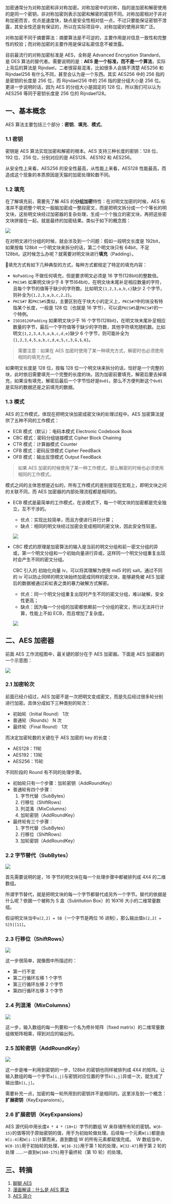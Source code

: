 加密通常分为对称加密和非对称加密。对称加密中的对称，指的是加密和解密使用的是同一个密钥，非对称加密则表示加密和解密的密钥不同。对称加密相对于非对称加密而言，优点是速度快，缺点是安全性相对低一点，不过只要能保证密钥不泄露，其安全性还是有保证的，所以在实际项目中，对称加密的使用非常广泛。

对称加密不同于摘要算法：摘要算法是不可逆的，主要作用是对信息一致性和完整性的校验；而对称加密的主要作用是保证私密信息不被泄露。

目前最流行的对称加密标准是 AES，全称是 Advanced Encryption Standard，是 DES 算法的替代者。需要说明的是：**AES 是一个标准，而不是一个算法**，实际上背后的算法是 Rijndael，二者很容易混淆，比如很多人会搞不清楚 AES256 和 Rijndael256 有什么不同，甚至会认为是一个东西。其实 AES256 中的 256 指的是密钥的长度是 256 位，而 Rijndael256 中的 256 指的是分组大小是 256 位。更进一步说明的话，因为 AES 的分组大小是固定的 128 位，所以我们可以认为 AES256 等同于密钥长度是 256 位的 Rijndael128。

## 一、基本概念

AES 算法主要包括三个部分：**密钥**、**填充**、**模式**。

### 1.1 密钥

密钥是 AES 算法实现加密和解密的根本。AES 支持三种长度的密钥：128 位、192 位、256 位，分别对应的是 AES128、AES192 和 AES256。

从安全性上来看，AES256 的安全性最高，从性能上来看，AES128 性能最高，而造成这个现象的本质原因是天猫的加密处理轮数不同。

### 1.2 填充

在了解填充前，需要先了解 AES 的**分组加密**特性：在对明文加密的时候，AES 标准并不是把整个明文一股脑加密成一整段密文，而是把明文拆分成一个个等长的明文块，这些明文块经过加密器的复杂处理，生成一个个独立的密文块，再把这些密文块拼接在一起，就是最终的加密结果。类似于如下的概念图：

<img src="http://cnd.qiniu.lin07ux.cn/markdown/1557546452942.png" />

在对明文进行分组的时候，就会涉及到一个问题：假如一段明文长度是 192bit，如果按每 128bit 一个明文块来拆分的话，第二个明文块只有 64bit，不足 128bit。这时候怎么办呢？就需要对明文块进行**填充**（Padding）。

填充方式有如下几种典型的方式，每种方式都规定了特定的填充内容：

* `NoPadding` 不做任何填充，但是要求明文必须是 16 字节(128bit)的整数倍。 
* `PKCS#5` 如果明文块少于 8 字节(64bit)，在明文块末尾补足相应数量的字符，且每个字节的值等于缺少的字符数。比如明文`{1,2,3,a,b,c}`缺少 2 个字节，则补全为`{1,2,3,a,b,c,2,2}`。
* `PKCS#7` 和`PKCS#5`类似，主要区别在于块大小的定义上，`PKCS#7`中的块没有特指某个长度，一般是 128 位（也就是 16 字节），可以说`PKCS#5`是`PKCS#7`的一个特例。
* `ISO10126Padding` 如果明文块少于 16 个字节(128bit)，在明文块末尾补足相应数量的字节，最后一个字符值等于缺少的字符数，其他字符填充随机数。比如明文`{1,2,3,4,5,a,b,c,d,e}`缺少 6 个字节，则可能补全为`{1,2,3,4,5,a,b,c,d,e,5,c,3,G,$,6}`。

> 需要注意：如果在 AES 加密时使用了某一种填充方式，解密时也必须使用相同的填充方式。

如果明文长度是 128 位，按每 128 位一个明文块来拆分的话，恰好是一个完整的块，此时依旧需要填充一个完整的长度的块。因为加密前要填充，解密后要去掉填充，如果没有填充，解密后最后一个字节恰好是`0x01`，那么不方便判断这个`0x01`是实际的数据还是之前填充的数据。

### 1.3 模式

AES 的工作模式，体现在把明文块加密成密文块的处理过程中。AES 加密算法提供了五种不同的工作模式：

* ECB 模式（默认）：电码本模式 Electronic Codebook Book
* CBC 模式：密码分组链接模式 Cipher Block Chaining
* CTR 模式：计算器模式 Counter
* CFB 模式：密码反馈模式 Cipher FeedBack
* OFB 模式：输出反馈模式 Output FeedBack

> 如果 AES 加密的时候使用了某一种工作模式，那么解密的时候也必须使用相同的工作模式。

模式之间的主体思想是近似的，所有工作模式的差别提现在宏观上，即明文块之间的关联不同，而 AES 加密器的内部处理流程都是相同的。

* ECB 模式是最简单的工作模式，在该模式下，每一个明文块的加密都是完全独立，互不干涉的。

    - 优点：实现比较简单，而且方便进行并行计算；
    - 缺点：相同的明文块经过加密会变成相同的密文块，因此安全性较差。

    ![](http://cnd.qiniu.lin07ux.cn/markdown/1659432236-a7efa05466c0.jpg)

* CBC 模式的原理是加密算法的输入是当前的明文分组和前一密文分组的异或，第一个明文分组和一个初始向量进行异或，这样同一个明文分组重复出现时会产生不同的密文分组。

    CBC 引入的 初始化向量 iv，可以将其理解为使用 md5 时的 salt。通过不同的 iv 可以防止同样的明文块始终加密成同样的密文块，能够避免被 AES 加密后的数据被通过彩虹表之类的暴力破解方式解密。
    
    - 优点：同一个明文分组重复出现时产生不同的密文分组，难以破解，安全性更高；
    - 缺点：因为每一个分组的加密都依赖前一个分组的密文，所以无法并行计算，性能上不如 ECB，而且增加了复杂度。

    ![](http://cnd.qiniu.lin07ux.cn/markdown/1659432916-8e4369a79fdf.jpg)

## 二、AES 加密器

前面 AES 工作流程图中，最关键的部分在于 AES 加密器。下面是 AES 加密器的一个示意图：

<img src="http://cnd.qiniu.lin07ux.cn/markdown/1557584488408.png"/>

### 2.1 加密轮次

前面已经介绍过，AES 加密不是一次把明文变成密文，而是先后经过很多轮分别进行加密。具体分成如下三种类别的轮次：

* 初始轮（Initial Round） 1次
* 普通轮（Rounds） N 次
* 最终轮（Final Round） 1次

而决定加密轮数的关键在于 AES 加密的 key 的长度：

* AES128：11轮
* AES192：13轮
* AES256：15轮

不同阶段的 Round 有不同的处理步骤。

* 初始轮只有一个步骤：加轮密钥（AddRoundKey）
* 普通轮有四个步骤：
    1. 字节代替（SubBytes）
    2. 行移位（ShiftRows）
    3. 列混淆（MixColumns）
    4. 加轮密钥（AddRoundKey）
* 最终轮有三个步骤：
    1. 字节代替（SubBytes）
    2. 行移位（ShiftRows）
    3. 加轮密钥（AddRoundKey）

### 2.2 字节替代（SubBytes）

<img src="http://cnd.qiniu.lin07ux.cn/markdown/1557584945498.png"/>

首先需要说明的是，16 字节的明文块在每一个处理步骤中都被排列成 4X4 的二维数组。

所谓字节替代，就是把明文块的每一个字节都替代成另外一个字节。替代的依据是什么呢？依据一个被称为 S 盒（Subtitution Box）的 16X16 大小的二维常量数组。

假设明文块当中`a[2,2] = 5B`（一个字节是两位 16 进制），那么输出值`b[2,2] = S[5][11]`。

### 2.3 行移位（ShiftRows）

<img src="http://cnd.qiniu.lin07ux.cn/markdown/1557585038081.png"/>

这一步很简单，就像图中所描述的：

* 第一行不变
* 第二行循环左移 1 个字节
* 第三行循环左移 2 个字节
* 第四行循环左移 3 个字节

### 2.4 列混淆（MixColumns） 
<img src="http://cnd.qiniu.lin07ux.cn/markdown/1557585072484.png"/>

这一步，输入数组的每一列要和一个名为修补矩阵（fixed matrix）的二维常量数组做矩阵相乘，得到对应的输出列。

### 2.5 加轮密钥（AddRoundKey）

<img src="http://cnd.qiniu.lin07ux.cn/markdown/1557585106613.png"/>

这一步是唯一利用到密钥的一步，128bit 的密钥也同样被排列成 4X4 的矩阵。让输入数组的每一个字节`a[i,j]`与密钥对应位置的字节`k[i,j]`异或一次，就生成了输出值`b[i,j]`。

需要补充一点，加密的每一轮所用到的密钥并不是相同的。这里涉及到一个概念：**扩展密钥**（KeyExpansions）。

### 2.6 扩展密钥（KeyExpansions）

AES 源代码中用长度`4 * 4 *（10+1）`字节的数组 W 来存储所有轮的密钥。`W{0-15}`的值等同于原始密钥的值，用于为初始轮做处理。后续每一个元素`W[i]`都是由`W[i-4]`和`W[i-1]`计算而来，直到数组 W 的所有元素都赋值完成。 
W 数组当中，`W{0-15}`用于初始轮的处理，`W{16-31}`用于第 1 轮的处理，`W{32-47}`用于第 2 轮的处理 ......一直到`W{160-175}`用于最终轮（第 10 轮）的处理。

## 三、转摘

1. [聊聊 AES](https://blog.huoding.com/2019/05/06/739)
2. [漫画解读：什么是 AES 算法](https://zhuanlan.zhihu.com/p/45155135)
3. [AES 简介](https://github.com/matt-wu/AES)

